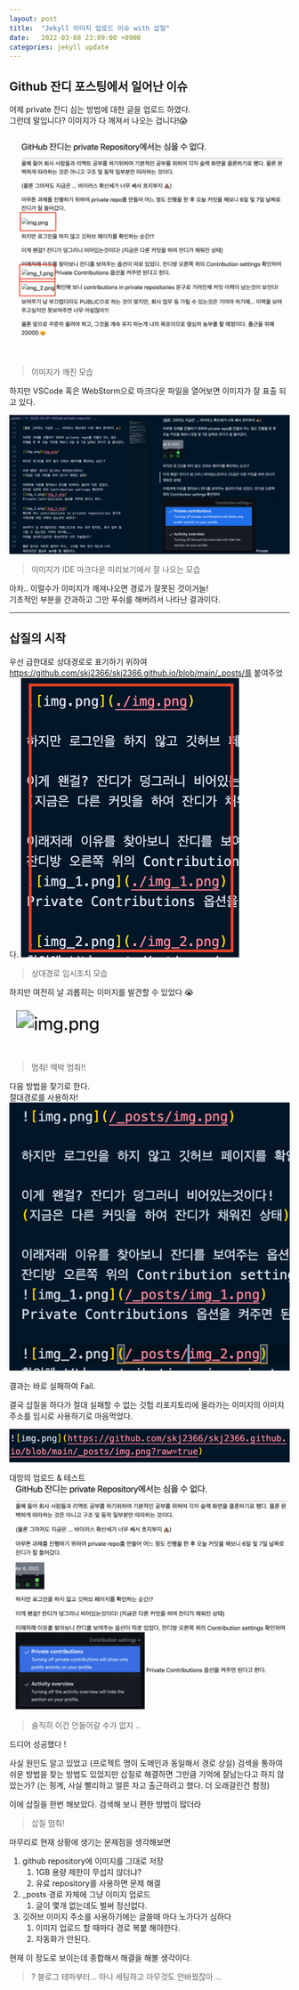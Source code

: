 ```yaml
---
layout: post
title:  "Jekyll 이미지 업로드 이슈 with 삽질"
date:   2022-03-08 23:09:00 +0900
categories: jekyll update
---
```


## Github 잔디 포스팅에서 일어난 이슈 

어제 private 잔디 심는 방법에 대한 글을 업로드 하였다.  
그런데 말입니다? 이미지가 다 깨져서 나오는 겁니다!😱  

![img.png](https://github.com/skj2366/skj2366.github.io/blob/main/_posts/Jekyll%20%EC%9D%B4%EB%AF%B8%EC%A7%80%20%EC%97%86%EC%9D%8C.png?raw=true) 
>이미지가 깨진 모습



하지만 VSCode 혹은 WebStorm으로 마크다운 파일을 열어보면 이미지가 잘 표출 되고 있다.


![img.png](https://github.com/skj2366/skj2366.github.io/blob/main/_posts/Jekyll%20IDE%20md미리보기%20잘%20나옴.png?raw=true)
>이미지가 IDE 마크다운 미리보기에서 잘 나오는 모습

아차.. 이럴수가 이미지가 깨져나오면 경로가 잘못된 것이거늘!  
기초적인 부분을 간과하고 그만 푸쉬를 해버려서 나타난 결과이다. 

---

## 삽질의 시작 

우선 급한대로 상대경로로 표기하기 위하여 https://github.com/skj2366/skj2366.github.io/blob/main/_posts/를 붙여주었다.
![임시조치.png](https://github.com/skj2366/skj2366.github.io/blob/main/_posts/Jekyll%20%EC%9D%B4%EB%AF%B8%EC%A7%80%20%EA%B2%BD%EB%A1%9C%20%EC%A1%B0%EC%B9%98.png?raw=true)
>상대경로 임시조치 모습


하지만 여전히 날 괴롭히는 이미지를 발견할 수 있었다 😭 
![머_멈춰.png](https://github.com/skj2366/skj2366.github.io/blob/main/_posts/%EC%97%AC%EC%A0%84%ED%9E%88%20%EB%82%A0%20%EA%B4%B4%EB%A1%AD%ED%9E%88%EB%8A%94%20%EC%9D%B4%EB%AF%B8%EC%A7%80.png?raw=true)
> 멈춰! 엑박 멈춰!!

  
  다음 방법을 찾기로 한다.  
  절대경로를 사용하자! 
  ![절대경로.png](https://github.com/skj2366/skj2366.github.io/blob/main/_posts/절대경로%20사용.png?raw=true)

결과는 바로 실패하여 Fail.

결국 삽질을 하다가 절대 실패할 수 없는 깃헙 리포지토리에 올라가는 이미지의 이미지 주소를 임시로 사용하기로 마음먹었다.

![깃허브 이미지 url](https://github.com/skj2366/skj2366.github.io/blob/main/_posts/%EA%B9%83%ED%97%88%EB%B8%8C%20%EC%9D%B4%EB%AF%B8%EC%A7%80%20url%20%EC%82%AC%EC%9A%A9.png)


대망의 업로드 & 테스트
![업로드완료](https://github.com/skj2366/skj2366.github.io/blob/main/_posts/%EC%9D%B4%EA%B1%B4%20%EC%95%88%EB%93%A4%EC%96%B4%EA%B0%88%EC%88%98%EA%B0%80%20%EC%97%86%EC%A7%80.png)
> 솔직히 이건 안들어갈 수가 없지 ..

드디어 성공했다 ! 

사실 원인도 알고 있었고 (프로젝트 명이 도메인과 동일해서 경로 상실) 
검색을 통하여 쉬운 방법을 찾는 방법도 있었지만 삽질로 해결하면 그만큼 기억에 잘남는다고 하지 않았는가? (는 핑계, 사실 빨리하고 얼른 자고 출근하려고 했다. 더 오래걸린건 함정)

이에 삽질을 한번 해보았다. 검색해 보니 편한 방법이 많더라
> 삽질 멈춰! 

마무리로 현재 상황에 생기는 문제점을 생각해보면
1. github repository에 이미지를 그대로 저장 
   1. 1GB 용량 제한이 무섭지 않더냐?
   2. 유료 repository를 사용하면 문제 해결 
2. _posts 경로 자체에 그냥 이미지 업로드
   1. 글이 몇개 없는데도 벌써 정신없다.
3. 깃허브 이미지 주소를 사용하기에는 글쓸때 마다 노가다가 심하다 
   1. 이미지 업로드 할 때마다 경로 복붙 해야한다.
   2. 자동화가 안된다.

현재 이 정도로 보이는데 종합해서 해결을 해볼 생각이다.
> ? 블로그 테마부터... 아니 세팅하고 아무것도 안바꿨잖아 ...